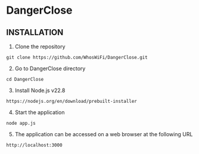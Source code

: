 # DangerClose

## INSTALLATION

1. Clone the repository
```
git clone https://github.com/WhosWiFi/DangerClose.git
```
2. Go to DangerClose directory
```
cd DangerClose
```
3. Install Node.js v22.8
```
https://nodejs.org/en/download/prebuilt-installer
```
4. Start the application
```
node app.js
```
5. The application can be accessed on a web browser at the following URL
```
http://localhost:3000
```